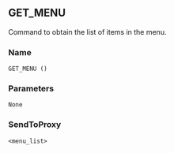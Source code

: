 ## GET\_MENU

Command to obtain the list of items in the menu.


### Name

`GET_MENU ()`

### Parameters

`None`


### SendToProxy

`<menu_list>`

